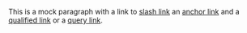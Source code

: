 This is a mock paragraph with a link to [slash link](/README.md) an [anchor link](#api) and a [qualified link](http://example.com) or a [query link](?foo=val).
